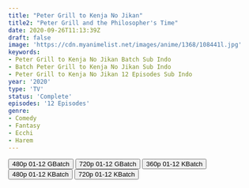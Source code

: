 ```yaml
---
title: "Peter Grill to Kenja No Jikan"
title2: "Peter Grill and the Philosopher's Time"
date: 2020-09-26T11:13:39Z
draft: false
image: 'https://cdn.myanimelist.net/images/anime/1368/108441l.jpg'
keywords:
- Peter Grill to Kenja No Jikan Batch Sub Indo
- Batch Peter Grill to Kenja No Jikan Sub Indo
- Peter Grill to Kenja No Jikan 12 Episodes Sub Indo
year: '2020'
type: 'TV'
status: 'Complete'
episodes: '12 Episodes'
genre:
- Comedy
- Fantasy
- Ecchi
- Harem
---
```


<div class="d-g gg-5 gtc-r ai-c">
<button onclick="window.open('?bgoo=1uVzRoAvJCOAHxx20Zwc6dOd6GdfM5uxT','_blank')">480p 01-12 GBatch</button>
<button onclick="window.open('?bgoo=151OU0g6Hod7Q9PoxvARX6SZ6OHl4Dy5z','_blank')">720p 01-12 GBatch</button>
<button onclick="window.open('?bkus=0:/Anm/P/Peter.Grill.to.Kenja.no.Jikan/PeterGrill_360p','_blank')">360p 01-12 KBatch</button>
<button onclick="window.open('?bkus=0:/Anm/P/Peter.Grill.to.Kenja.no.Jikan/PeterGrill_480p','_blank')">480p 01-12 KBatch</button>
<button onclick="window.open('?bkus=0:/Anm/P/Peter.Grill.to.Kenja.no.Jikan/PeterGrill_720p','_blank')">720p 01-12 KBatch</button>
</div>